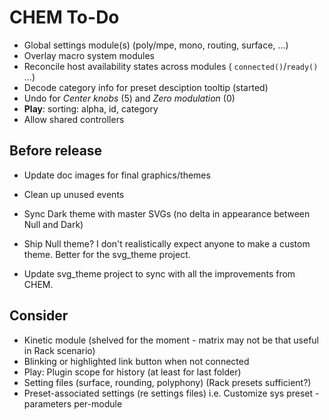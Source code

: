 # CHEM To-Do

- Global settings module(s) (poly/mpe, mono, routing, surface, ...)
- Overlay macro system modules
- Reconcile host availability states across modules ( `connected()`/`ready()` ...)
- Decode category info for preset desciption tooltip (started)
- Undo for _Center knobs_ (5) and _Zero modulation_ (0)
- **Play**: sorting: alpha, id, category
- Allow shared controllers

## Before release

- Update doc images for final graphics/themes

- Clean up unused events

- Sync Dark theme with master SVGs (no delta in appearance between Null and Dark)

- Ship Null theme? I don't realistically expect anyone to make a custom theme.
  Better for the svg_theme project.

- Update svg_theme project to sync with all the improvements from CHEM.

## Consider

- Kinetic module (shelved for the moment - matrix may not be that useful in Rack scenario)
- Blinking or highlighted link button when not connected
- Play: Plugin scope for history (at least for last folder)
- Setting files (surface, rounding, polyphony) (Rack presets sufficient?)
- Preset-associated settings (re settings files) i.e. Customize sys preset - parameters per-module
